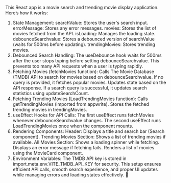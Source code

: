 This React app is a movie search and trending movie display application. Here’s how it works:

1. State Management:
searchValue: Stores the user's search input.
errorMessage: Stores any error messages.
movies: Stores the list of movies fetched from the API.
isLoading: Manages the loading state.
debounceSearchvalue: Stores a debounced version of searchValue (waits for 500ms before updating).
trendingMovies: Stores trending movies.
2. Debounced Search Handling:
The useDebounce hook waits for 500ms after the user stops typing before setting debounceSearchvalue.
This prevents too many API requests when a user is typing rapidly.
3. Fetching Movies (fetchMovies function):
Calls The Movie Database (TMDB) API to search for movies based on debounceSearchvalue.
If no query is provided, it fetches popular movies.
Updates state based on the API response.
If a search query is successful, it updates search statistics using updateSearchCount.
4. Fetching Trending Movies (LoadTrendingMovies function):
Calls getTrendingMovies (imported from appwrite).
Stores the fetched trending movies in trendingMovies.
5. useEffect Hooks for API Calls:
The first useEffect runs fetchMovies whenever debounceSearchvalue changes.
The second useEffect runs LoadTrendingMovies once when the component mounts.
6. Rendering Components:
Header: Displays a title and search bar (Search component).
Trending Movies Section: Shows a list of trending movies if available.
All Movies Section:
Shows a loading spinner while fetching.
Displays an error message if fetching fails.
Renders a list of movies using the MovieCard component.
7. Environment Variables:
The TMDB API key is stored in import.meta.env.VITE_TMDB_API_KEY for security.
This setup ensures efficient API calls, smooth search experience, and proper UI updates while managing errors and loading states effectively. 🚀